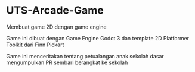 # UTS-Arcade-Game

Membuat game 2D dengan game engine

Game ini dibuat dengan Game Engine Godot 3 dan template 2D Platformer Toolkit dari Finn Pickart

Game ini menceritakan tentang petualangan anak sekolah dasar mengumpulkan PR sembari berangkat ke sekolah
